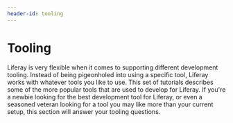 ```yaml
---
header-id: tooling
---
```


# Tooling

Liferay is very flexible when it comes to supporting different development
tooling. Instead of being pigeonholed into using a specific tool, Liferay works
with whatever tools you like to use. This set of tutorials describes some of the
more popular tools that are used to develop for Liferay. If you're a newbie
looking for the best development tool for Liferay, or even a seasoned veteran
looking for a tool you may like more than your current setup, this section will
answer your tooling questions. 
